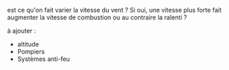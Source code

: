 est ce qu'on fait varier la vitesse du vent ? Si oui, une vitesse plus forte fait augmenter la vitesse de combustion ou au contraire la ralenti ?


à ajouter :
- altitude
- Pompiers
- Systèmes anti-feu
